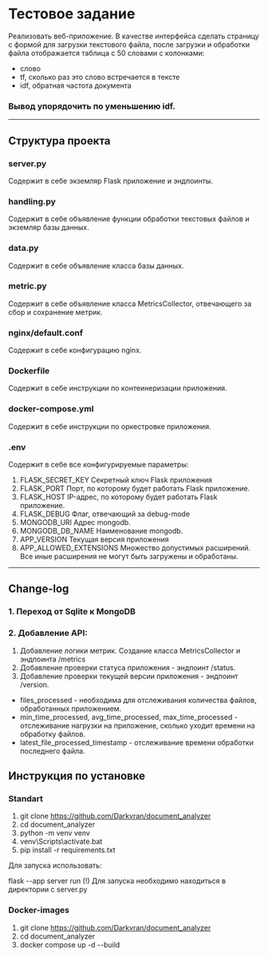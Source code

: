 # Тестовое задание

Реализовать веб-приложение. В качестве интерфейса сделать страницу с формой для загрузки текстового файла, после загрузки и обработки файла отображается таблица с 50 словами с колонками:
- слово
- tf, сколько раз это слово встречается в тексте
- idf, обратная частота документа
### Вывод упорядочить по уменьшению idf.
---
## Структура проекта
### server.py
Содержит в себе экземляр Flask приложение и эндпоинты.

### handling.py
Содержит в себе объявление функции обработки текстовых файлов и экземляр базы данных.

### data.py
Содержит в себе объявление класса базы данных.

### metric.py
Содержит в себе объявление класса MetricsCollector, отвечающего за сбор и сохранение метрик.

### nginx/default.conf
Содержит в себе конфигурацию nginx.

### Dockerfile 
Содержит в себе инструкции по контеинеризации приложения.

### docker-compose.yml
Содержит в себе инструкции по оркестровке приложения.

### .env
Содержит в себе все конфигурируемые параметры:
1. FLASK_SECRET_KEY
Секретный ключ Flask приложения
2. FLASK_PORT
Порт, по которому будет работать Flask приложение.
3. FLASK_HOST
IP-адрес, по которому будет работать Flask приложение.
4. FLASK_DEBUG
Флаг, отвечающий за debug-mode
5. MONGODB_URI
Адрес mongodb.
6. MONGODB_DB_NAME
Наименование mongodb.
7. APP_VERSION
Текущая версия приложения
8. APP_ALLOWED_EXTENSIONS
Множество допустимых расширений. Все иные расширения не могут быть загружены и обработаны.
---
## Change-log
### 1. Переход от Sqlite к MongoDB
### 2. Добавление API:
1. Добавление логики метрик. Создание класса MetricsCollector и эндпоинта /metrics
2. Добавление проверки статуса приложения - эндпоинт /status.
3. Добавление проверки текущей версии приложения - эндпоинт /version.
- files_processed - необходима для отслеживания количества файлов, обработанных приложением.
- min_time_processed, avg_time_processed, max_time_processed - отслеживание нагрузки на приложение, сколько уходит времени на обработку файлов.
- latest_file_processed_timestamp - отслеживание времени обработки последнего файла.
## Инструкция по установке
### Standart 
1. git clone https://github.com/Darkvran/document_analyzer
2. cd document_analyzer
3. python -m venv venv
4. venv\Scripts\activate.bat
5. pip install -r requirements.txt

Для запуска использовать:

flask --app server run
(!) Для запуска необходимо находиться в директории с server.py

### Docker-images
1. git clone https://github.com/Darkvran/document_analyzer
2. cd document_analyzer
3. docker compose up -d --build
